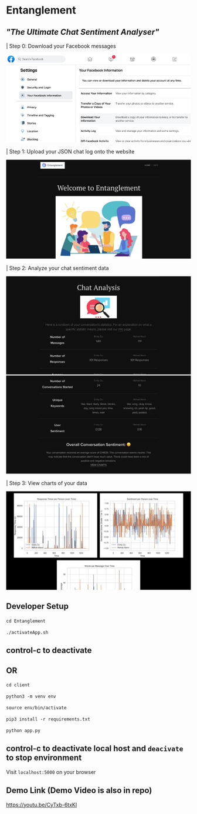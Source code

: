 # Entanglement

## *"The Ultimate Chat Sentiment Analyser"*

| Step 0: Download your Facebook messages

<img src=./client/static/FB.png />

| Step 1: Upload your JSON chat log onto the website

<img src=./client/static/HOME.png />

| Step 2: Analyze your chat sentiment data

<img src=./client/static/ANALYSE.png />

<img src=./client/static/ANALYSE-2.png />

| Step 3: View charts of your data

<img src=./client/static/CHARTS-GOOD.png />

## Developer Setup

`cd Entanglement`

`./activateApp.sh`

## control-c to deactivate

## OR

`cd client`

`python3 -m venv env`

`source env/bin/activate`

`pip3 install -r requirements.txt`

`python app.py`

## control-c to deactivate local host and `deacivate` to stop environment

Visit `localhost:5000` on your browser

## Demo Link (Demo Video is also in repo)

https://youtu.be/CyTxb-6txKI


